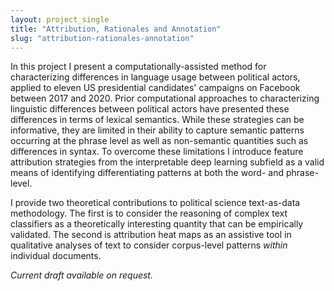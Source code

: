 ```yaml
---
layout: project_single
title: "Attribution, Rationales and Annotation"
slug: "attribution-rationales-annotation"
---
```


In this project I present a computationally-assisted method for characterizing differences in language usage between political actors, applied to eleven US presidential candidates' campaigns on Facebook between 2017 and 2020. Prior computational approaches to characterizing linguistic differences between political actors have presented these differences in terms of lexical semantics. While these strategies can be informative, they are limited in their ability to capture semantic patterns occurring at the phrase level as well as non-semantic quantities such as differences in syntax. To overcome these limitations I introduce feature attribution strategies from the interpretable deep learning subfield as a valid means of identifying differentiating patterns at both the word- and phrase-level.

I provide two theoretical contributions to political science text-as-data methodology. The first is to consider the reasoning of complex text classifiers as a theoretically interesting quantity that can be empirically validated. The second is attribution heat maps as an assistive tool in qualitative analyses of text to consider corpus-level patterns _within_ individual documents.

_Current draft available on request._
